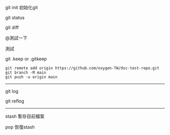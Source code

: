 git init 初始化git

git status

git diff



@測試一下

測試



git .keep or .gitkeep

```git
git remote add origin https://github.com/oxygen-TW/dsc-test-repo.git
git branch -M main
git push -u origin main
```



---

git log

git reflog

---

stash 暫存目前檔案

pop 恢復stash